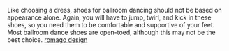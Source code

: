 Like choosing a dress, shoes for ballroom dancing should not be based on appearance alone. Again, you will have to jump, twirl, and kick in these shoes, so you need them to be comfortable and supportive of your feet. Most ballroom dance shoes are open-toed, although this may not be the best choice.
 <a href="http://www.kwigwater.com/watchoutletjp.asp?cheap=products-c81.html" title="romago design">romago design</a>
